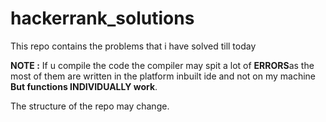 # hackerrank_solutions

This repo contains the problems that i have solved till today 

**NOTE :** If u compile the code the compiler may spit a lot of **ERRORS**as the most of them are written in the platform inbuilt ide and not on my machine **But functions INDIVIDUALLY work**.

The structure of the repo may change.

